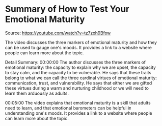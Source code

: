 # Summary of How to Test Your Emotional Maturity

Source: https://youtube.com/watch?v=tz7zxh9Bfow

The video discusses the three markers of emotional maturity and how they can be used to gauge one's moods. It provides a link to a website where people can learn more about the topic.

Detail Summary: 
00:00:00
The author discusses the three markers of emotional maturity: the capacity to explain why we are upset, the capacity to stay calm, and the capacity to be vulnerable. He says that these traits belong to what we can call the three cardinal virtues of emotional maturity: communication, trust, and vulnerability. He says that either we are gifted these virtues during a warm and nurturing childhood or we will need to learn them arduously as adults.

00:05:00
The video explains that emotional maturity is a skill that adults need to learn, and that emotional barometers can be helpful in understanding one's moods. It provides a link to a website where people can learn more about the topic.

